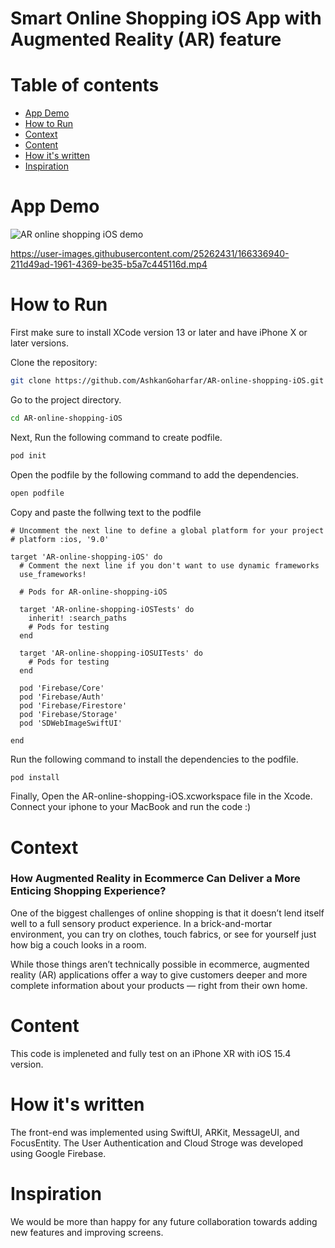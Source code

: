 # Smart Online Shopping iOS App with Augmented Reality (AR) feature

# Table of contents
- [App Demo](#App-Demo)
- [How to Run](#How-to-Run)
- [Context](#Context)
- [Content](#Content)
- [How it's written](#How-it's-written)
- [Inspiration](#Inspiration)


# App Demo

![AR online shopping iOS demo](https://user-images.githubusercontent.com/25262431/166336720-4e040eb5-8965-4564-b709-524ed7c9a547.gif)


https://user-images.githubusercontent.com/25262431/166336940-211d49ad-1961-4369-be35-b5a7c445116d.mp4



# How to Run
First make sure to install XCode version 13 or later and have iPhone X or later versions.

Clone the repository:
```bash
git clone https://github.com/AshkanGoharfar/AR-online-shopping-iOS.git
```

Go to the project directory.
```bash
cd AR-online-shopping-iOS
```

Next, Run the following command to create podfile.
```bash
pod init
```


Open the podfile by the following command to add the dependencies.
```bash
open podfile
```

Copy and paste the follwing text to the podfile


```
# Uncomment the next line to define a global platform for your project
# platform :ios, '9.0'

target 'AR-online-shopping-iOS' do
  # Comment the next line if you don't want to use dynamic frameworks
  use_frameworks!

  # Pods for AR-online-shopping-iOS

  target 'AR-online-shopping-iOSTests' do
    inherit! :search_paths
    # Pods for testing
  end

  target 'AR-online-shopping-iOSUITests' do
    # Pods for testing
  end

  pod 'Firebase/Core'
  pod 'Firebase/Auth'
  pod 'Firebase/Firestore'
  pod 'Firebase/Storage'
  pod 'SDWebImageSwiftUI'

end
```

Run the following command to install the dependencies to the podfile.
```bash
pod install
```
Finally, Open the AR-online-shopping-iOS.xcworkspace file in the Xcode. Connect your iphone to your MacBook and run the code :)

# Context
### How Augmented Reality in Ecommerce Can Deliver a More Enticing Shopping Experience?

One of the biggest challenges of online shopping is that it doesn’t lend itself well to a full sensory product experience. In a brick-and-mortar environment, you can try on clothes, touch fabrics, or see for yourself just how big a couch looks in a room. 

While those things aren’t technically possible in ecommerce, augmented reality (AR) applications offer a way to give customers deeper and more complete information about your products — right from their own home.

# Content
This code is impleneted and fully test on an iPhone XR with iOS 15.4 version.

# How it's written
The front-end was implemented using SwiftUI, ARKit, MessageUI, and FocusEntity. The User Authentication and Cloud Stroge was developed using Google Firebase.


# Inspiration

We would be more than happy for any future collaboration towards adding new features and improving screens.
